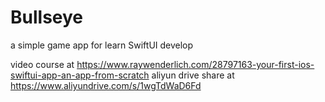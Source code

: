 # Bullseye
a simple game app for learn SwiftUI develop

video course at https://www.raywenderlich.com/28797163-your-first-ios-swiftui-app-an-app-from-scratch
aliyun drive share at https://www.aliyundrive.com/s/1wgTdWaD6Fd
